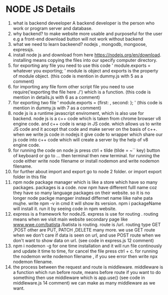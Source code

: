 # NODE JS Details
1. what is backend deveeloper
A backend developer is the person who work or program server and database.
2. why backend?
to make website more usable and purposeful for the user e.g a front-end download button will not work without backend
3. what we need to learn backeend?
  nodejs , mongodb,  mongoose, expressjs.
4. install node js and download from here https://nodejs.org/en/download.
   installing means copying the files into our specify computer directory.
5. for exporting any file you need to use this code ' module.exports = whatever you exporting; ' module is object and exports is the property of module object. (this code is mention in dummy.js with 5 as a comment)
6. for importing any file form other script file you need to use require('exporting the file here ./') which is a function. (this code is mention in details.js with 6 as a comment)
7. for exporting two file ' module.exports = {first: , second:  }; ' (this code is mention in dummy.js with 7 as a comment)  
8. node js is a runtime javascript enviroment, which is also use for backend. node js is a c++ code which is taken from chrome browser v8 engine code. and c++ code is wrap in JS code. which allows us  to write JS code and it accept that code and make server on the basis of c++. when we write js code in nodejs it give code to wrapper which share our js code into c++ code which will create a server by the help of v8 engine code.
9. for running the code on node js press ctrl + tilde (tilde = ~`` key) button of keyboard or go to ... then terminal then new terminal. for running the code either write node filename or install nodemon and write nodemon filename.
10. for further about import and export go to node 2 folder. or import export folder in this file
11.  npm node package manager which is like a store which have so many packages. packages is a code. now  npm have different fulll name coz they have so many language packages on their website. so  it is no longer node packge mangaer instead differnet name liike nahe pata mujhe. write npm -v in cmd it will show its version. npm i packageName will install it. run it by seeing code in npm website.
12. express is a framework for nodeJS. express is use for routing . routing means when we visit main website secondary page like www.wwe.com/batista /batista is routing. route is /url. routing type GET ,POST other are PUT, PATCH ,DELETE many more.  we use GET route when we don't care  if data is seen on url, and use POST route when we don't want to show data on url. (see code in express.js 12 comment)
13. npm i nodemon -g for one time installation and it will run file continously and update it time to time, for cancel the file press ctrl + c. for running the nodemon write nodemon filename , if you see error then write npx nodemon filename.
14. the process between the request and route is middleware. middleware is a function which run before route, means before route if you want to do something then use middleware which is app.use() (see code in middleware.js 14 comment) we can make as many middleware as we want.

